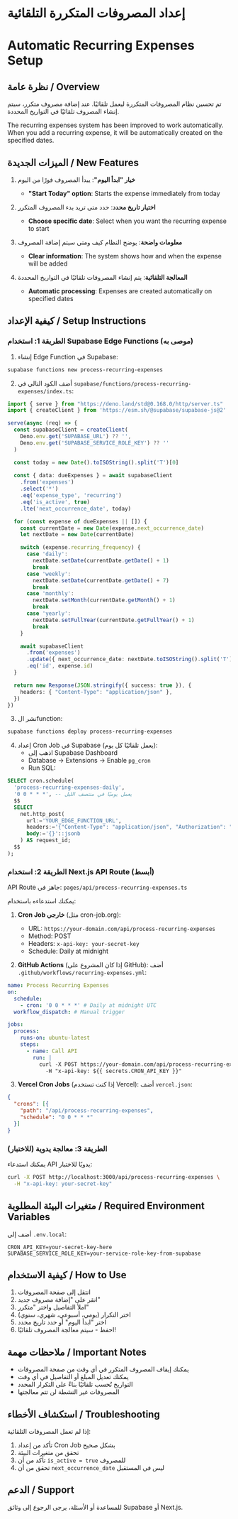 # إعداد المصروفات المتكررة التلقائية
# Automatic Recurring Expenses Setup

## نظرة عامة / Overview

تم تحسين نظام المصروفات المتكررة ليعمل تلقائيًا. عند إضافة مصروف متكرر، سيتم إنشاء المصروف تلقائيًا في التواريخ المحددة.

The recurring expenses system has been improved to work automatically. When you add a recurring expense, it will be automatically created on the specified dates.

## الميزات الجديدة / New Features

1. **خيار "ابدأ اليوم"**: يبدأ المصروف فورًا من اليوم
   - **"Start Today" option**: Starts the expense immediately from today

2. **اختيار تاريخ محدد**: حدد متى تريد بدء المصروف المتكرر
   - **Choose specific date**: Select when you want the recurring expense to start

3. **معلومات واضحة**: يوضح النظام كيف ومتى سيتم إضافة المصروف
   - **Clear information**: The system shows how and when the expense will be added

4. **المعالجة التلقائية**: يتم إنشاء المصروفات تلقائيًا في التواريخ المحددة
   - **Automatic processing**: Expenses are created automatically on specified dates

## كيفية الإعداد / Setup Instructions

### الطريقة 1: استخدام Supabase Edge Functions (موصى به)

1. إنشاء Edge Function في Supabase:
```bash
supabase functions new process-recurring-expenses
```

2. أضف الكود التالي في `supabase/functions/process-recurring-expenses/index.ts`:
```typescript
import { serve } from "https://deno.land/std@0.168.0/http/server.ts"
import { createClient } from 'https://esm.sh/@supabase/supabase-js@2'

serve(async (req) => {
  const supabaseClient = createClient(
    Deno.env.get('SUPABASE_URL') ?? '',
    Deno.env.get('SUPABASE_SERVICE_ROLE_KEY') ?? ''
  )

  const today = new Date().toISOString().split('T')[0]
  
  const { data: dueExpenses } = await supabaseClient
    .from('expenses')
    .select('*')
    .eq('expense_type', 'recurring')
    .eq('is_active', true)
    .lte('next_occurrence_date', today)

  for (const expense of dueExpenses || []) {
    const currentDate = new Date(expense.next_occurrence_date)
    let nextDate = new Date(currentDate)

    switch (expense.recurring_frequency) {
      case 'daily':
        nextDate.setDate(currentDate.getDate() + 1)
        break
      case 'weekly':
        nextDate.setDate(currentDate.getDate() + 7)
        break
      case 'monthly':
        nextDate.setMonth(currentDate.getMonth() + 1)
        break
      case 'yearly':
        nextDate.setFullYear(currentDate.getFullYear() + 1)
        break
    }

    await supabaseClient
      .from('expenses')
      .update({ next_occurrence_date: nextDate.toISOString().split('T')[0] })
      .eq('id', expense.id)
  }

  return new Response(JSON.stringify({ success: true }), {
    headers: { "Content-Type": "application/json" },
  })
})
```

3. نشر الfunction:
```bash
supabase functions deploy process-recurring-expenses
```

4. إعداد Cron Job في Supabase (يعمل تلقائيًا كل يوم):
   - اذهب إلى Supabase Dashboard
   - Database → Extensions → Enable `pg_cron`
   - Run SQL:
```sql
SELECT cron.schedule(
  'process-recurring-expenses-daily',
  '0 0 * * *', -- يعمل يوميًا في منتصف الليل
  $$
  SELECT
    net.http_post(
      url:='YOUR_EDGE_FUNCTION_URL',
      headers:='{"Content-Type": "application/json", "Authorization": "Bearer YOUR_ANON_KEY"}'::jsonb,
      body:='{}'::jsonb
    ) AS request_id;
  $$
);
```

### الطريقة 2: استخدام Next.js API Route (أبسط)

API Route جاهز في: `pages/api/process-recurring-expenses.ts`

يمكنك استدعاءه باستخدام:
1. **Cron Job خارجي** (مثل cron-job.org):
   - URL: `https://your-domain.com/api/process-recurring-expenses`
   - Method: POST
   - Headers: `x-api-key: your-secret-key`
   - Schedule: Daily at midnight

2. **GitHub Actions** (إذا كان المشروع على GitHub):
أضف `.github/workflows/recurring-expenses.yml`:
```yaml
name: Process Recurring Expenses
on:
  schedule:
    - cron: '0 0 * * *' # Daily at midnight UTC
  workflow_dispatch: # Manual trigger

jobs:
  process:
    runs-on: ubuntu-latest
    steps:
      - name: Call API
        run: |
          curl -X POST https://your-domain.com/api/process-recurring-expenses \
            -H "x-api-key: ${{ secrets.CRON_API_KEY }}"
```

3. **Vercel Cron Jobs** (إذا كنت تستخدم Vercel):
أضف `vercel.json`:
```json
{
  "crons": [{
    "path": "/api/process-recurring-expenses",
    "schedule": "0 0 * * *"
  }]
}
```

### الطريقة 3: معالجة يدوية (للاختبار)

يمكنك استدعاء API يدويًا للاختبار:
```bash
curl -X POST http://localhost:3000/api/process-recurring-expenses \
  -H "x-api-key: your-secret-key"
```

## متغيرات البيئة المطلوبة / Required Environment Variables

أضف إلى `.env.local`:
```
CRON_API_KEY=your-secret-key-here
SUPABASE_SERVICE_ROLE_KEY=your-service-role-key-from-supabase
```

## كيفية الاستخدام / How to Use

1. انتقل إلى صفحة المصروفات
2. انقر على "إضافة مصروف جديد"
3. املأ التفاصيل واختر "متكرر"
4. اختر التكرار (يومي، أسبوعي، شهري، سنوي)
5. اختر "ابدأ اليوم" أو حدد تاريخ محدد
6. احفظ - سيتم معالجة المصروف تلقائيًا!

## ملاحظات مهمة / Important Notes

- يمكنك إيقاف المصروف المتكرر في أي وقت من صفحة المصروفات
- يمكنك تعديل المبلغ أو التفاصيل في أي وقت
- التواريخ تُحسب تلقائيًا بناءً على التكرار المحدد
- المصروفات غير النشطة لن تتم معالجتها

## استكشاف الأخطاء / Troubleshooting

إذا لم تعمل المصروفات التلقائية:
1. تأكد من إعداد Cron Job بشكل صحيح
2. تحقق من متغيرات البيئة
3. تأكد من أن `is_active = true` للمصروف
4. تحقق من أن `next_occurrence_date` ليس في المستقبل

## الدعم / Support

للمساعدة أو الأسئلة، يرجى الرجوع إلى وثائق Supabase أو Next.js.
